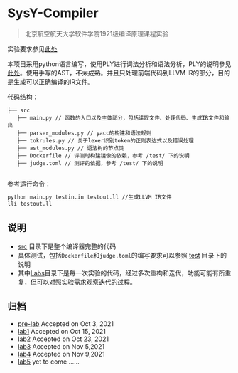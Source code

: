 # SysY-Compiler


> 北京航空航天大学软件学院1921级编译原理课程实验

实验要求参见[此处](https://github.com/BUAA-SE-Compiling/miniSysY-tutorial)

本项目采用python语言编写，使用PLY进行词法分析和语法分析，PLY的说明参见[此处](http://www.dabeaz.com/ply/ply.html)。使用手写的AST，~~不太成熟~~。并且只处理前端代码到LLVM IR的部分，目的是生成可以正确编译的IR文件。

代码结构：

```
├── src
   ├── main.py // 函数的入口以及主体部分，包括读取文件、处理代码、生成IR文件和输出
   ├── parser_modules.py // yacc的构建和语法规则
   ├── tokrules.py // 关于lexer识别token的正则表达式以及错误处理
   ├── ast_modules.py // 语法树的节点类
   ├── Dockerfile // 评测时构建镜像的依赖，参考 /test/ 下的说明
   ├── judge.toml // 测评的依据，参考 /test/ 下的说明
   
```

参考运行命令：

```bash
python main.py testin.in testout.ll //生成LLVM IR文件
lli testout.ll
```



## 说明

- [src](./src/) 目录下是整个编译器完整的代码
- 具体测试，包括`Dockerfile`和`judge.toml`的编写要求可以参照 [test](./test/) 目录下的说明
- 其中[Labs](./Labs/)目录下是每一次实验的代码，经过多次重构和迭代，功能可能有所重复，但可以对照实验需求观察迭代的过程。

## 归档

- [pre-lab](./Labs/pre_lab) Accepted on Oct 3, 2021
- [lab1](./Labs/lab1/) Accepted on Oct 15, 2021
- [lab2](./Labs/lab2) Accepted on Oct 23, 2021
- [lab3](./Labs/lab3/) Accepted on Nov 5,2021
- [lab4](./Labs/lab4/) Accepted on Nov 9,2021
- [lab5](./Labs/lab5/) yet to come ......

